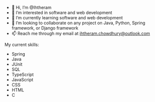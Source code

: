 - 👋 Hi, I’m @Ihtheram
- 👀 I’m interested in software and web development
- 🌱 I’m currently learning software and web development
- 💞️ I’m looking to collaborate on any project on Java, Python, Spring framework, or Django framework
- 📫 Reach me through my email at ihtheram.chowdhury@outlook.com

My current skills:
- Spring
- Java
- JUnit
- SQL
- TypeScript
- JavaScript
- CSS
- HTML
- C

<!---
Ihtheram/Ihtheram is a ✨ special ✨ repository because its `README.md` (this file) appears on your GitHub profile.
You can click the Preview link to take a look at your changes.
--->
